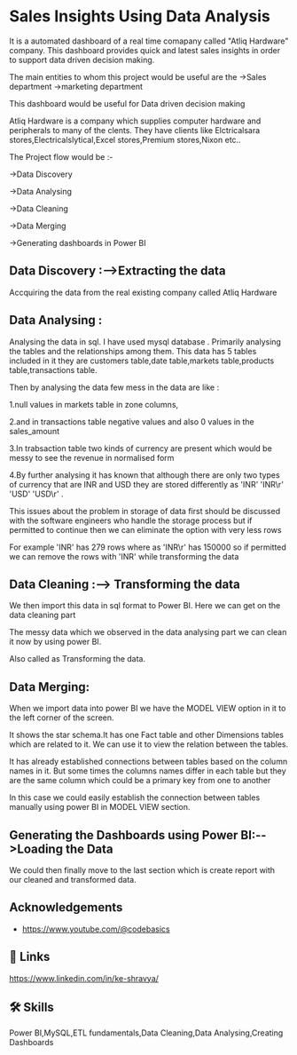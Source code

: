 
# Sales Insights Using Data Analysis

It is a automated dashboard of a real time comapany called "Atliq Hardware" company. This dashboard provides quick and latest sales insights in order to support data driven decision making.

The main entities to whom this project would be useful are the
->Sales department
->marketing department

This dashboard would be useful for Data driven decision making

Atliq Hardware is a company which supplies computer hardware and peripherals to many of the clents. They have clients like Elctricalsara stores,Electricalslytical,Excel stores,Premium stores,Nixon etc..

The Project flow would be :-

->Data Discovery

->Data Analysing

->Data Cleaning

->Data Merging

->Generating dashboards in Power BI

Data Discovery :-->Extracting the data
-

Accquiring the data from the real existing company called Atliq Hardware

Data Analysing :
-
Analysing the data in sql. I have used mysql database . 
Primarily analysing the tables and the relationships among them.
This data has 5 tables included in it they are customers table,date table,markets table,products table,transactions table.

Then by analysing the data few mess in the data are like :

1.null values in markets table in zone columns,

2.and in transactions table negative values and also 0 values in the sales_amount 

3.In trabsaction table two kinds of currency are present which would be messy to see the revenue in normalised form 

4.By further analysing it has known that although there are only two types of currency that are INR and USD they are stored differently as 'INR' 'INR\r' 'USD' 'USD\r' . 

This issues about the problem in storage of data first should be discussed with the software engineers who handle the storage process but if permitted to continue then we can eliminate the option with very less rows 

For example 'INR' has 279 rows where as 'INR\r' has 150000 so if permitted we can remove the rows with 'INR' while transforming the data


Data Cleaning :--> Transforming the data
-
We then import this data in sql format to Power BI. Here we can get on the data cleaning part

The messy data which we observed in the data analysing part we can clean it now by using power BI.

Also called as Transforming the data.

Data Merging:
-
When we import data into power BI we have the MODEL VIEW option in it to the left corner of the screen.

It shows the star schema.It has one Fact table and other Dimensions tables which are related to it. We can use it to view the relation between the tables. 

It has already established connections between tables based on the column names in it. But some times the columns names differ in each table but they are the same column which could be a primary key from one to another

In this case we could easily establish the connection between tables manually using power BI in MODEL VIEW section.

Generating the Dashboards using Power BI:-->Loading the Data
-
We could then finally move to the last section which is create report with our cleaned and transformed data.










## Acknowledgements

 - https://www.youtube.com/@codebasics

## 🔗 Links
https://www.linkedin.com/in/ke-shravya/


## 🛠 Skills
Power BI,MySQL,ETL fundamentals,Data Cleaning,Data Analysing,Creating Dashboards

